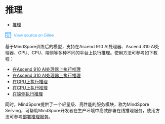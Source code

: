 # 推理

<!-- TOC -->

- [推理](#推理)

<!-- /TOC -->

<a href="https://gitee.com/mindspore/docs/blob/master/docs/programming_guide/source_zh_cn/infer.md" target="_blank"><img src="./_static/logo_source.png"></a>

基于MindSpore训练后的模型，支持在Ascend 910 AI处理器、Ascend 310 AI处理器、GPU、CPU、端侧等多种不同的平台上执行推理。使用方法可参考如下教程：

- [在Ascend 910 AI处理器上执行推理](https://www.mindspore.cn/tutorial/inference/zh-CN/master/multi_platform_inference_ascend_910.html)
- [在Ascend 310 AI处理器上执行推理](https://www.mindspore.cn/tutorial/inference/zh-CN/master/multi_platform_inference_ascend_310.html)
- [在GPU上执行推理](https://www.mindspore.cn/tutorial/inference/zh-CN/master/multi_platform_inference_gpu.html)
- [在CPU上执行推理](https://www.mindspore.cn/tutorial/inference/zh-CN/master/multi_platform_inference_cpu.html)
- [在端侧执行推理](https://www.mindspore.cn/tutorial/lite/zh-CN/master/quick_start/quick_start.html)

同时，MindSpore提供了一个轻量级、高性能的服务模块，称为MindSpore Serving，可帮助MindSpore开发者在生产环境中高效部署在线推理服务，使用方法可参考[部署推理服务](https://www.mindspore.cn/tutorial/inference/zh-CN/master/serving.html)。